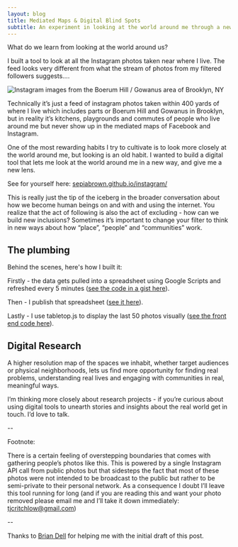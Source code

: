 ```yaml
---
layout: blog
title: Mediated Maps & Digital Blind Spots
subtitle: An experiment in looking at the world around me through a new lens
---
```


What do we learn from looking at the world around us?

I built a tool to look at all the Instagram photos taken near where I live. The feed looks very different from what the stream of photos from my filtered followers suggests....

![Instagram images from the Boerum Hill / Gowanus area of Brooklyn, NY](/images/instagram.png)

Technically it’s just a feed of instagram photos taken within 400 yards of where I live which includes parts or Boerum Hill and Gowanus in Brooklyn, but in reality it’s kitchens, playgrounds and commutes of people who live around me but never show up in the mediated maps of Facebook and Instagram. 

One of the most rewarding habits I try to cultivate is to look more closely at the world around me, but looking is an old habit. I wanted to build a digital tool that lets me look at the world around me in a new way, and give me a new lens.  

See for yourself here: [sepiabrown.github.io/instagram/](/instagram/)

This is really just the tip of the iceberg in the broader conversation about how we become human beings on and with and using the internet. You realize that the act of following is also the act of excluding - how can we build new inclusions? Sometimes it’s important to change your filter to think in new ways about how “place”, “people” and “communities” work.

## The plumbing

Behind the scenes, here's how I built it:

Firstly - the data gets pulled into a spreadsheet using Google Scripts and refreshed every 5 minutes ([see the code in a gist here](https://gist.github.com/sepiabrown/cd369e300bb0a6f4ae2b)).

Then - I publish that spreadsheet ([see it here](https://docs.google.com/spreadsheets/d/1er8KB9DhFaAddMAGekPWlJddcAZQEFuDg58WOpUKI08/pubhtml?gid=0&single=true)).

Lastly - I use tabletop.js to display the last 50 photos visually ([see the front end code here](https://github.com/sepiabrown/sepiabrown.github.io/blob/master/instagram.html)).

## Digital Research

A higher resolution map of the spaces we inhabit, whether target audiences or physical neighborhoods, lets us find more opportunity for finding real problems, understanding real lives and engaging with communities in real, meaningful ways.

I’m thinking more closely about research projects - if you’re curious about using digital tools to unearth stories and insights about the real world get in touch. I’d love to talk.

--

Footnote:

There is a certain feeling of overstepping boundaries that comes with gathering people’s photos like this. This is powered by a single Instagram API call from public photos but that sidesteps the fact that most of these photos were not intended to be broadcast to the public but rather to be semi-private to their personal network. As a consequence I doubt I’ll leave this tool running for long (and if you are reading this and want your photo removed please email me and I’ll take it down immediately: tjcritchlow@gmail.com)

--

Thanks to [Brian Dell](http://briandell.info/) for helping me with the initial draft of this post.
